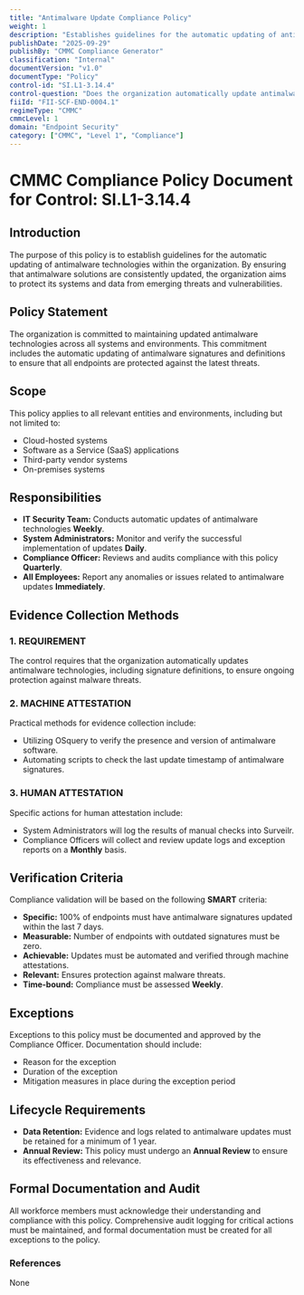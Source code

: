 ```yaml
---
title: "Antimalware Update Compliance Policy"
weight: 1
description: "Establishes guidelines for the automatic updating of antimalware technologies to protect organizational systems from emerging threats and vulnerabilities."
publishDate: "2025-09-29"
publishBy: "CMMC Compliance Generator"
classification: "Internal"
documentVersion: "v1.0"
documentType: "Policy"
control-id: "SI.L1-3.14.4"
control-question: "Does the organization automatically update antimalware technologies, including signature definitions?"
fiiId: "FII-SCF-END-0004.1"
regimeType: "CMMC"
cmmcLevel: 1
domain: "Endpoint Security"
category: ["CMMC", "Level 1", "Compliance"]
---
```


# CMMC Compliance Policy Document for Control: SI.L1-3.14.4

## Introduction
The purpose of this policy is to establish guidelines for the automatic updating of antimalware technologies within the organization. By ensuring that antimalware solutions are consistently updated, the organization aims to protect its systems and data from emerging threats and vulnerabilities.

## Policy Statement
The organization is committed to maintaining updated antimalware technologies across all systems and environments. This commitment includes the automatic updating of antimalware signatures and definitions to ensure that all endpoints are protected against the latest threats.

## Scope
This policy applies to all relevant entities and environments, including but not limited to:
- Cloud-hosted systems
- Software as a Service (SaaS) applications
- Third-party vendor systems
- On-premises systems

## Responsibilities
- **IT Security Team:** Conducts automatic updates of antimalware technologies **Weekly**.
- **System Administrators:** Monitor and verify the successful implementation of updates **Daily**.
- **Compliance Officer:** Reviews and audits compliance with this policy **Quarterly**.
- **All Employees:** Report any anomalies or issues related to antimalware updates **Immediately**.

## Evidence Collection Methods

### 1. REQUIREMENT
The control requires that the organization automatically updates antimalware technologies, including signature definitions, to ensure ongoing protection against malware threats.

### 2. MACHINE ATTESTATION
Practical methods for evidence collection include:
- Utilizing OSquery to verify the presence and version of antimalware software.
- Automating scripts to check the last update timestamp of antimalware signatures.

### 3. HUMAN ATTESTATION
Specific actions for human attestation include:
- System Administrators will log the results of manual checks into Surveilr.
- Compliance Officers will collect and review update logs and exception reports on a **Monthly** basis.

## Verification Criteria
Compliance validation will be based on the following **SMART** criteria:
- **Specific:** 100% of endpoints must have antimalware signatures updated within the last 7 days.
- **Measurable:** Number of endpoints with outdated signatures must be zero.
- **Achievable:** Updates must be automated and verified through machine attestations.
- **Relevant:** Ensures protection against malware threats.
- **Time-bound:** Compliance must be assessed **Weekly**.

## Exceptions
Exceptions to this policy must be documented and approved by the Compliance Officer. Documentation should include:
- Reason for the exception
- Duration of the exception
- Mitigation measures in place during the exception period

## Lifecycle Requirements
- **Data Retention:** Evidence and logs related to antimalware updates must be retained for a minimum of 1 year.
- **Annual Review:** This policy must undergo an **Annual Review** to ensure its effectiveness and relevance.

## Formal Documentation and Audit
All workforce members must acknowledge their understanding and compliance with this policy. Comprehensive audit logging for critical actions must be maintained, and formal documentation must be created for all exceptions to the policy.

### References
None